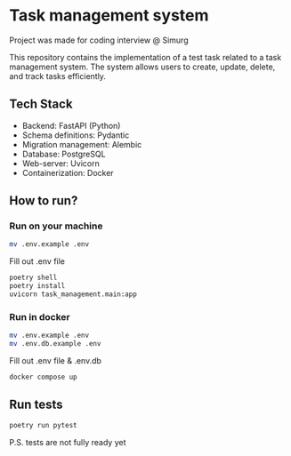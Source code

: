 # Task management system

Project was made for coding interview @ Simurg

This repository contains the implementation of a test task related to a task management system.
The system allows users to create, update, delete, and track tasks efficiently.

## Tech Stack

* Backend: FastAPI (Python)
* Schema definitions: Pydantic
* Migration management: Alembic
* Database: PostgreSQL
* Web-server: Uvicorn
* Containerization: Docker

## How to run?

### Run on your machine

```bash
mv .env.example .env
```

Fill out .env file

```bash
poetry shell
poetry install
uvicorn task_management.main:app
```

### Run in docker

```bash
mv .env.example .env
mv .env.db.example .env
```

Fill out .env file & .env.db

```bash
docker compose up
```

## Run tests

```bash
poetry run pytest
```

P.S. tests are not fully ready yet

